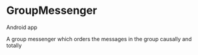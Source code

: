 GroupMessenger
==============

Android app

A group messenger which orders the messages in the group causally and totally
